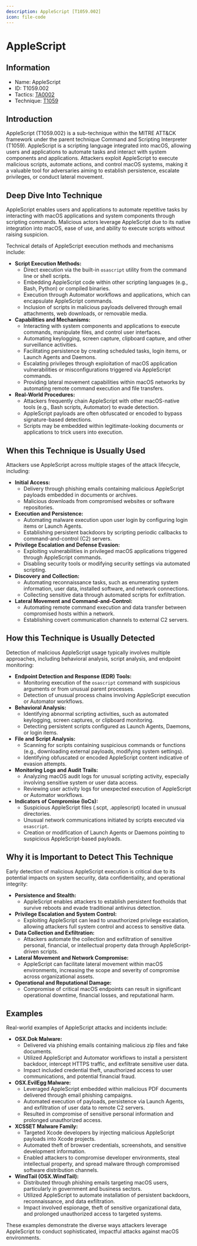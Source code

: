 ```yaml
---
description: AppleScript [T1059.002]
icon: file-code
---
```


# AppleScript

## Information

* Name: AppleScript
* ID: T1059.002
* Tactics: [TA0002](../)
* Technique: [T1059](./)

## Introduction

AppleScript (T1059.002) is a sub-technique within the MITRE ATT\&CK framework under the parent technique Command and Scripting Interpreter (T1059). AppleScript is a scripting language integrated into macOS, allowing users and applications to automate tasks and interact with system components and applications. Attackers exploit AppleScript to execute malicious scripts, automate actions, and control macOS systems, making it a valuable tool for adversaries aiming to establish persistence, escalate privileges, or conduct lateral movement.

## Deep Dive Into Technique

AppleScript enables users and applications to automate repetitive tasks by interacting with macOS applications and system components through scripting commands. Malicious actors leverage AppleScript due to its native integration into macOS, ease of use, and ability to execute scripts without raising suspicion.

Technical details of AppleScript execution methods and mechanisms include:

* **Script Execution Methods:**
  * Direct execution via the built-in `osascript` utility from the command line or shell scripts.
  * Embedding AppleScript code within other scripting languages (e.g., Bash, Python) or compiled binaries.
  * Execution through Automator workflows and applications, which can encapsulate AppleScript commands.
  * Inclusion of scripts in malicious payloads delivered through email attachments, web downloads, or removable media.
* **Capabilities and Mechanisms:**
  * Interacting with system components and applications to execute commands, manipulate files, and control user interfaces.
  * Automating keylogging, screen capture, clipboard capture, and other surveillance activities.
  * Facilitating persistence by creating scheduled tasks, login items, or Launch Agents and Daemons.
  * Escalating privileges through exploitation of macOS application vulnerabilities or misconfigurations triggered via AppleScript commands.
  * Providing lateral movement capabilities within macOS networks by automating remote command execution and file transfers.
* **Real-World Procedures:**
  * Attackers frequently chain AppleScript with other macOS-native tools (e.g., Bash scripts, Automator) to evade detection.
  * AppleScript payloads are often obfuscated or encoded to bypass signature-based detections.
  * Scripts may be embedded within legitimate-looking documents or applications to trick users into execution.

## When this Technique is Usually Used

Attackers use AppleScript across multiple stages of the attack lifecycle, including:

* **Initial Access:**
  * Delivery through phishing emails containing malicious AppleScript payloads embedded in documents or archives.
  * Malicious downloads from compromised websites or software repositories.
* **Execution and Persistence:**
  * Automating malware execution upon user login by configuring login items or Launch Agents.
  * Establishing persistent backdoors by scripting periodic callbacks to command-and-control (C2) servers.
* **Privilege Escalation and Defense Evasion:**
  * Exploiting vulnerabilities in privileged macOS applications triggered through AppleScript commands.
  * Disabling security tools or modifying security settings via automated scripting.
* **Discovery and Collection:**
  * Automating reconnaissance tasks, such as enumerating system information, user data, installed software, and network connections.
  * Collecting sensitive data through automated scripts for exfiltration.
* **Lateral Movement and Command-and-Control:**
  * Automating remote command execution and data transfer between compromised hosts within a network.
  * Establishing covert communication channels to external C2 servers.

## How this Technique is Usually Detected

Detection of malicious AppleScript usage typically involves multiple approaches, including behavioral analysis, script analysis, and endpoint monitoring:

* **Endpoint Detection and Response (EDR) Tools:**
  * Monitoring execution of the `osascript` command with suspicious arguments or from unusual parent processes.
  * Detection of unusual process chains involving AppleScript execution or Automator workflows.
* **Behavioral Analysis:**
  * Identifying abnormal scripting activities, such as automated keylogging, screen captures, or clipboard monitoring.
  * Detecting persistent scripts configured as Launch Agents, Daemons, or login items.
* **File and Script Analysis:**
  * Scanning for scripts containing suspicious commands or functions (e.g., downloading external payloads, modifying system settings).
  * Identifying obfuscated or encoded AppleScript content indicative of evasion attempts.
* **Monitoring Logs and Audit Trails:**
  * Analyzing macOS audit logs for unusual scripting activity, especially involving sensitive system or user data access.
  * Reviewing user activity logs for unexpected execution of AppleScript or Automator workflows.
* **Indicators of Compromise (IoCs):**
  * Suspicious AppleScript files (.scpt, .applescript) located in unusual directories.
  * Unusual network communications initiated by scripts executed via `osascript`.
  * Creation or modification of Launch Agents or Daemons pointing to suspicious AppleScript-based payloads.

## Why it is Important to Detect This Technique

Early detection of malicious AppleScript execution is critical due to its potential impacts on system security, data confidentiality, and operational integrity:

* **Persistence and Stealth:**
  * AppleScript enables attackers to establish persistent footholds that survive reboots and evade traditional antivirus detection.
* **Privilege Escalation and System Control:**
  * Exploiting AppleScript can lead to unauthorized privilege escalation, allowing attackers full system control and access to sensitive data.
* **Data Collection and Exfiltration:**
  * Attackers automate the collection and exfiltration of sensitive personal, financial, or intellectual property data through AppleScript-driven scripts.
* **Lateral Movement and Network Compromise:**
  * AppleScript can facilitate lateral movement within macOS environments, increasing the scope and severity of compromise across organizational assets.
* **Operational and Reputational Damage:**
  * Compromise of critical macOS endpoints can result in significant operational downtime, financial losses, and reputational harm.

## Examples

Real-world examples of AppleScript attacks and incidents include:

* **OSX.Dok Malware:**
  * Delivered via phishing emails containing malicious zip files and fake documents.
  * Utilized AppleScript and Automator workflows to install a persistent backdoor, intercept HTTPS traffic, and exfiltrate sensitive user data.
  * Impact included credential theft, unauthorized access to user communications, and potential financial fraud.
* **OSX.EvilEgg Malware:**
  * Leveraged AppleScript embedded within malicious PDF documents delivered through email phishing campaigns.
  * Automated execution of payloads, persistence via Launch Agents, and exfiltration of user data to remote C2 servers.
  * Resulted in compromise of sensitive personal information and prolonged unauthorized access.
* **XCSSET Malware Family:**
  * Targeted Xcode developers by injecting malicious AppleScript payloads into Xcode projects.
  * Automated theft of browser credentials, screenshots, and sensitive development information.
  * Enabled attackers to compromise developer environments, steal intellectual property, and spread malware through compromised software distribution channels.
* **WindTail (OSX.WindTail):**
  * Distributed through phishing emails targeting macOS users, particularly in government and business sectors.
  * Utilized AppleScript to automate installation of persistent backdoors, reconnaissance, and data exfiltration.
  * Impact involved espionage, theft of sensitive organizational data, and prolonged unauthorized access to targeted systems.

These examples demonstrate the diverse ways attackers leverage AppleScript to conduct sophisticated, impactful attacks against macOS environments.
